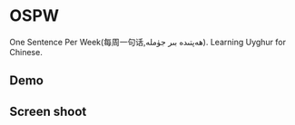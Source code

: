 # OSPW
One Sentence Per Week(每周一句话,ھەپتىدە بىر جۈملە). Learning Uyghur for Chinese.

## Demo


## Screen shoot


